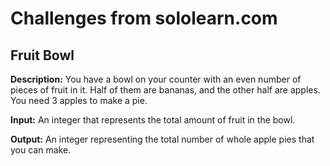 # Challenges from sololearn.com

## Fruit Bowl

**Description:** You have a bowl on your counter with an even number of pieces of fruit in it. Half of them are bananas, and the other half are apples. You need 3 apples to make a pie.

**Input:** An integer that represents the total amount of fruit in the bowl.

**Output:** An integer representing the total number of whole apple pies that you can make.
